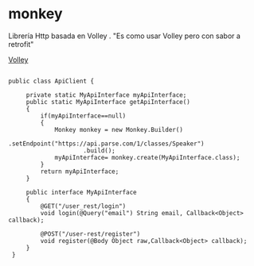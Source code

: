 # monkey
Librería Http basada en Volley . "Es como usar Volley pero con sabor a retrofit"

[Volley](https://developer.android.com/training/volley/index.html)

```

public class ApiClient {
 
     private static MyApiInterface myApiInterface;
     public static MyApiInterface getApiInterface()
     {
         if(myApiInterface==null)
         {
             Monkey monkey = new Monkey.Builder()
                     .setEndpoint("https://api.parse.com/1/classes/Speaker")
                     .build();
             myApiInterface= monkey.create(MyApiInterface.class);
         }
         return myApiInterface;
     }
 
     public interface MyApiInterface
     {
         @GET("/user_rest/login")
         void login(@Query("email") String email, Callback<Object> callback);
 
         @POST("/user-rest/register")
         void register(@Body Object raw,Callback<Object> callback);
     }
 }
 
```
